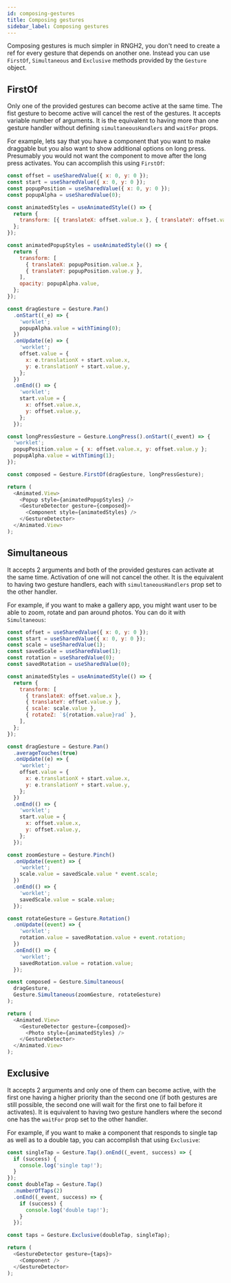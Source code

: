 ```yaml
---
id: composing-gestures
title: Composing gestures
sidebar_label: Composing gestures
---
```


Composing gestures is much simpler in RNGH2, you don't need to create a ref for every gesture that depends on another one. Instead you can use `FirstOf`, `Simultaneous` and `Exclusive` methods provided by the `Gesture` object.

## FirstOf

Only one of the provided gestures can become active at the same time. The fist gesture to become active will cancel the rest of the gestures. It accepts variable number of arguments.
It is the equivalent to having more than one gesture handler without defining `simultaneousHandlers` and `waitFor` props.

For example, lets say that you have a component that you want to make draggable but you also want to show additional options on long press. Presumably you would not want the component to move after the long press activates. You can accomplish this using `FirstOf`:

```js
const offset = useSharedValue({ x: 0, y: 0 });
const start = useSharedValue({ x: 0, y: 0 });
const popupPosition = useSharedValue({ x: 0, y: 0 });
const popupAlpha = useSharedValue(0);

const animatedStyles = useAnimatedStyle(() => {
  return {
    transform: [{ translateX: offset.value.x }, { translateY: offset.value.y }],
  };
});

const animatedPopupStyles = useAnimatedStyle(() => {
  return {
    transform: [
      { translateX: popupPosition.value.x },
      { translateY: popupPosition.value.y },
    ],
    opacity: popupAlpha.value,
  };
});

const dragGesture = Gesture.Pan()
  .onStart((_e) => {
    'worklet';
    popupAlpha.value = withTiming(0);
  })
  .onUpdate((e) => {
    'worklet';
    offset.value = {
      x: e.translationX + start.value.x,
      y: e.translationY + start.value.y,
    };
  })
  .onEnd(() => {
    'worklet';
    start.value = {
      x: offset.value.x,
      y: offset.value.y,
    };
  });

const longPressGesture = Gesture.LongPress().onStart((_event) => {
  'worklet';
  popupPosition.value = { x: offset.value.x, y: offset.value.y };
  popupAlpha.value = withTiming(1);
});

const composed = Gesture.FirstOf(dragGesture, longPressGesture);

return (
  <Animated.View>
    <Popup style={animatedPopupStyles} />
    <GestureDetector gesture={composed}>
      <Component style={animatedStyles} />
    </GestureDetector>
  </Animated.View>
);
```

## Simultaneous

It accepts 2 arguments and both of the provided gestures can activate at the same time. Activation of one will not cancel the other.
It is the equivalent to having two gesture handlers, each with `simultaneousHandlers` prop set to the other handler.

For example, if you want to make a gallery app, you might want user to be able to zoom, rotate and pan around photos. You can do it with `Simultaneous`:

```js
const offset = useSharedValue({ x: 0, y: 0 });
const start = useSharedValue({ x: 0, y: 0 });
const scale = useSharedValue(1);
const savedScale = useSharedValue(1);
const rotation = useSharedValue(0);
const savedRotation = useSharedValue(0);

const animatedStyles = useAnimatedStyle(() => {
  return {
    transform: [
      { translateX: offset.value.x },
      { translateY: offset.value.y },
      { scale: scale.value },
      { rotateZ: `${rotation.value}rad` },
    ],
  };
});

const dragGesture = Gesture.Pan()
  .averageTouches(true)
  .onUpdate((e) => {
    'worklet';
    offset.value = {
      x: e.translationX + start.value.x,
      y: e.translationY + start.value.y,
    };
  })
  .onEnd(() => {
    'worklet';
    start.value = {
      x: offset.value.x,
      y: offset.value.y,
    };
  });

const zoomGesture = Gesture.Pinch()
  .onUpdate((event) => {
    'worklet';
    scale.value = savedScale.value * event.scale;
  })
  .onEnd(() => {
    'worklet';
    savedScale.value = scale.value;
  });

const rotateGesture = Gesture.Rotation()
  .onUpdate((event) => {
    'worklet';
    rotation.value = savedRotation.value + event.rotation;
  })
  .onEnd(() => {
    'worklet';
    savedRotation.value = rotation.value;
  });

const composed = Gesture.Simultaneous(
  dragGesture,
  Gesture.Simultaneous(zoomGesture, rotateGesture)
);

return (
  <Animated.View>
    <GestureDetector gesture={composed}>
      <Photo style={animatedStyles} />
    </GestureDetector>
  </Animated.View>
);
```

## Exclusive

It accepts 2 arguments and only one of them can become active, with the first one having a higher priority than the second one (if both gestures are still possible, the second one will wait for the first one to fail before it activates).
It is equivalent to having two gesture handlers where the second one has the `waitFor` prop set to the other handler.

For example, if you want to make a component that responds to single tap as well as to a double tap, you can accomplish that using `Exclusive`:

```js
const singleTap = Gesture.Tap().onEnd((_event, success) => {
  if (success) {
    console.log('single tap!');
  }
});
const doubleTap = Gesture.Tap()
  .numberOfTaps(2)
  .onEnd((_event, success) => {
    if (success) {
      console.log('double tap!');
    }
  });

const taps = Gesture.Exclusive(doubleTap, singleTap);

return (
  <GestureDetector gesture={taps}>
    <Component />
  </GestureDetector>
);
```
